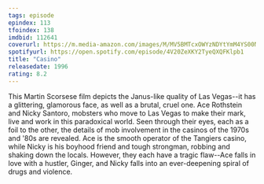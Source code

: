 ```yaml
---
tags: episode
epindex: 113
tfoindex: 138
imdbid: 112641
coverurl: https://m.media-amazon.com/images/M/MV5BMTcxOWYzNDYtYmM4YS00N2NkLTk0NTAtNjg1ODgwZjAxYzI3XkEyXkFqcGdeQXVyNTA4NzY1MzY@._V1_SX202_CR0,0,202,300_.jpg
spotifyurl: https://open.spotify.com/episode/4V20ZeXKY2TyeQXQFKlpb1
title: "Casino"
releasedate: 1996
rating: 8.2
---
```


This Martin Scorsese film depicts the Janus-like quality of Las Vegas--it has a glittering, glamorous face, as well as a brutal, cruel one. Ace Rothstein and Nicky Santoro, mobsters who move to Las Vegas to make their mark, live and work in this paradoxical world. Seen through their eyes, each as a foil to the other, the details of mob involvement in the casinos of the 1970s and '80s are revealed. Ace is the smooth operator of the Tangiers casino, while Nicky is his boyhood friend and tough strongman, robbing and shaking down the locals. However, they each have a tragic flaw--Ace falls in love with a hustler, Ginger, and Nicky falls into an ever-deepening spiral of drugs and violence.